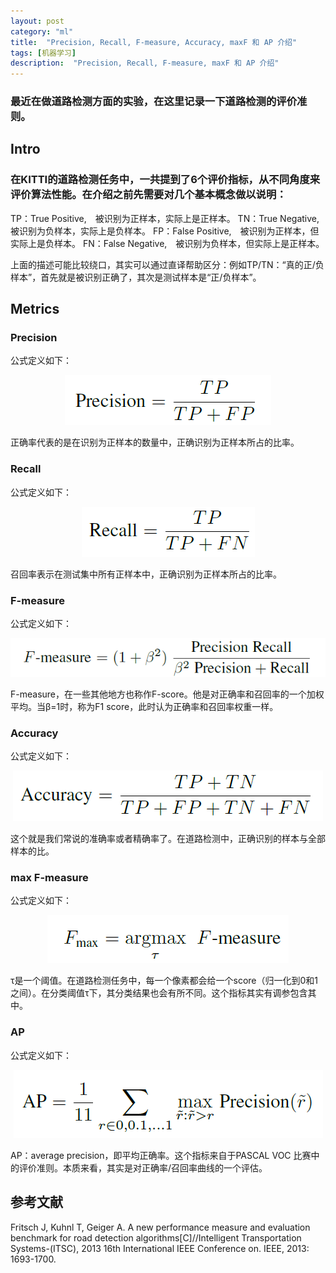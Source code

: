 ```yaml
---
layout: post
category: "ml"
title:  "Precision, Recall, F-measure, Accuracy, maxF 和 AP 介绍"
tags: [机器学习]
description:  "Precision, Recall, F-measure, maxF 和 AP 介绍"
---
```

### 最近在做道路检测方面的实验，在这里记录一下道路检测的评价准则。

## Intro
### 在KITTI的道路检测任务中，一共提到了6个评价指标，从不同角度来评价算法性能。在介绍之前先需要对几个基本概念做以说明：

TP：True Positive,　被识别为正样本，实际上是正样本。
TN：True Negative,　被识别为负样本，实际上是负样本。
FP：False Positive,　被识别为正样本，但实际上是负样本。
FN：False Negative,　被识别为负样本，但实际上是正样本。

上面的描述可能比较绕口，其实可以通过直译帮助区分：例如TP/TN：“真的正/负样本”，首先就是被识别正确了，其次是测试样本是“正/负样本”。

## Metrics

### Precision
公式定义如下：
<div align="center"><img src='../imgs/road_metrics1.png' /></div>

正确率代表的是在识别为正样本的数量中，正确识别为正样本所占的比率。

### Recall

公式定义如下：
<div align="center"><img src='../imgs/road_metrics2.png' /></div>

召回率表示在测试集中所有正样本中，正确识别为正样本所占的比率。

### F-measure

公式定义如下：
<div align="center"><img src='../imgs/road_metrics3.png' /></div>

F-measure，在一些其他地方也称作F-score。他是对正确率和召回率的一个加权平均。当β=1时，称为F1 score，此时认为正确率和召回率权重一样。

### Accuracy

公式定义如下：
<div align="center"><img src='../imgs/road_metrics4.png' /></div>

这个就是我们常说的准确率或者精确率了。在道路检测中，正确识别的样本与全部样本的比。

### max F-measure

公式定义如下：
<div align="center"><img src='../imgs/road_metrics5.png' /></div>

τ是一个阈值。在道路检测任务中，每一个像素都会给一个score（归一化到0和1之间）。在分类阈值τ下，其分类结果也会有所不同。这个指标其实有调参包含其中。

### AP

公式定义如下：
<div align="center"><img src='../imgs/road_metrics6.png' /></div>

AP：average precision，即平均正确率。这个指标来自于PASCAL VOC 比赛中的评价准则。本质来看，其实是对正确率/召回率曲线的一个评估。

## 参考文献

Fritsch J, Kuhnl T, Geiger A. A new performance measure and evaluation benchmark for road detection algorithms[C]//Intelligent Transportation Systems-(ITSC), 2013 16th International IEEE Conference on. IEEE, 2013: 1693-1700.











